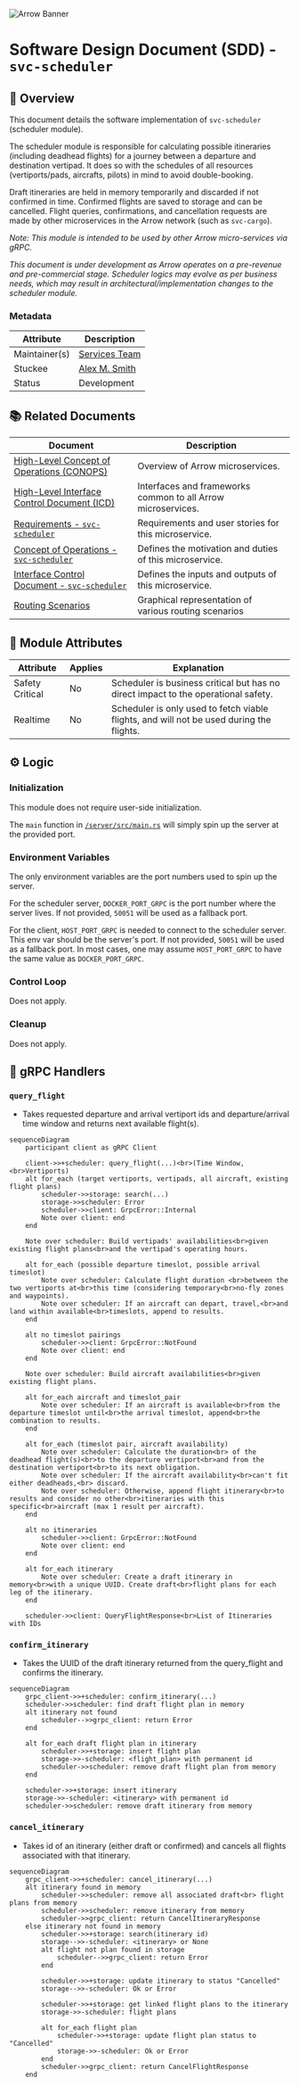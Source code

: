 ![Arrow Banner](https://github.com/Arrow-air/tf-github/raw/main/src/templates/doc-banner-services.png)

# Software Design Document (SDD) - `svc-scheduler`

## :telescope: Overview

This document details the software implementation of `svc-scheduler` (scheduler module).

The scheduler module is responsible for calculating possible itineraries (including deadhead flights) for a journey between a departure and destination vertipad. It does so with the schedules of all resources (vertiports/pads, aircrafts, pilots) in mind to avoid double-booking.

Draft itineraries are held in memory temporarily and discarded if not confirmed in time. Confirmed flights are saved to storage and can be cancelled. Flight queries, confirmations, and cancellation requests are made by other microservices in the Arrow network (such as `svc-cargo`).

*Note: This module is intended to be used by other Arrow micro-services via gRPC.*

*This document is under development as Arrow operates on a pre-revenue and pre-commercial stage. Scheduler logics may evolve as per business needs, which may result in architectural/implementation changes to the scheduler module.*

### Metadata

| Attribute     | Description                                                       |
| ------------- |-------------------------------------------------------------------|
| Maintainer(s) | [Services Team](https://github.com/orgs/Arrow-air/teams/services) |
| Stuckee       | [Alex M. Smith](https://github.com/servicedog)                   |
| Status        | Development                                                       |

## :books: Related Documents

Document | Description
--- | ----
[High-Level Concept of Operations (CONOPS)](https://github.com/Arrow-air/se-services/blob/develop/docs/conops.md) | Overview of Arrow microservices.
[High-Level Interface Control Document (ICD)](https://github.com/Arrow-air/se-services/blob/develop/docs/icd.md)  | Interfaces and frameworks common to all Arrow microservices.
[Requirements - `svc-scheduler`](https://nocodb.arrowair.com/dashboard/#/nc/view/bdffd78a-75bf-40b0-a45d-948cbee2241c) | Requirements and user stories for this microservice.
[Concept of Operations - `svc-scheduler`](./conops.md) | Defines the motivation and duties of this microservice.
[Interface Control Document - `svc-scheduler`](./icd.md)| Defines the inputs and outputs of this microservice.
[Routing Scenarios](https://docs.google.com/presentation/d/1Nt91KVIczhxngurfyeIJtG8J0m_38jGU1Cnqm1_BfPc/edit#slide=id.g1454d6dfbcf_0_731) | Graphical representation of various routing scenarios

## :dna: Module Attributes

| Attribute       | Applies | Explanation                                                                              |
|-----------------|---------|------------------------------------------------------------------------------------------|
| Safety Critical | No      | Scheduler is business critical but has no direct impact to the operational safety.       |
| Realtime        | No      | Scheduler is only used to fetch viable flights, and will not be used during the flights. |

## :gear: Logic

### Initialization

This module does not require user-side initialization.

The `main` function in [`/server/src/main.rs`](../server/src/main.rs) will simply spin up the server at the provided port.

### Environment Variables
The only environment variables are the port numbers used to spin up the server.

For the scheduler server, `DOCKER_PORT_GRPC` is the port number where the server lives. If not provided, `50051` will be used as a fallback port.

For the client, `HOST_PORT_GRPC` is needed to connect to the scheduler server. This env var should be the server's port. If not provided, `50051` will be used as a fallback port. In most cases, one may assume `HOST_PORT_GRPC` to have the same value as `DOCKER_PORT_GRPC`.

### Control Loop

Does not apply.

### Cleanup

Does not apply.

## :speech_balloon: gRPC Handlers

### `query_flight` 
- Takes requested departure and arrival vertiport ids and departure/arrival time window and returns next available flight(s).

```mermaid
sequenceDiagram
    participant client as gRPC Client

    client->>+scheduler: query_flight(...)<br>(Time Window,<br>Vertiports)
    alt for_each (target vertiports, vertipads, all aircraft, existing flight plans)
        scheduler->>storage: search(...)
        storage->>scheduler: Error
        scheduler->>client: GrpcError::Internal
        Note over client: end
    end
    
    Note over scheduler: Build vertipads' availabilities<br>given existing flight plans<br>and the vertipad's operating hours.
    
    alt for_each (possible departure timeslot, possible arrival timeslot)
        Note over scheduler: Calculate flight duration <br>between the two vertiports at<br>this time (considering temporary<br>no-fly zones and waypoints).
        Note over scheduler: If an aircraft can depart, travel,<br>and land within available<br>timeslots, append to results.
    end

    alt no timeslot pairings
        scheduler->>client: GrpcError::NotFound
        Note over client: end
    end

    Note over scheduler: Build aircraft availabilities<br>given existing flight plans.

    alt for_each aircraft and timeslot_pair
        Note over scheduler: If an aircraft is available<br>from the departure timeslot until<br>the arrival timeslot, append<br>the combination to results.
    end

    alt for_each (timeslot pair, aircraft availability)
        Note over scheduler: Calculate the duration<br> of the deadhead flight(s)<br>to the departure vertiport<br>and from the destination vertiport<br>to its next obligation.
        Note over scheduler: If the aircraft availability<br>can't fit either deadheads,<br> discard.
        Note over scheduler: Otherwise, append flight itinerary<br>to results and consider no other<br>itineraries with this specific<br>aircraft (max 1 result per aircraft).
    end

    alt no itineraries
        scheduler->>client: GrpcError::NotFound
        Note over client: end
    end

    alt for_each itinerary
        Note over scheduler: Create a draft itinerary in memory<br>with a unique UUID. Create draft<br>flight plans for each leg of the itinerary.
    end

    scheduler->>client: QueryFlightResponse<br>List of Itineraries with IDs

```

### `confirm_itinerary` 
- Takes the UUID of the draft itinerary returned from the query_flight and confirms the itinerary.

```mermaid
sequenceDiagram
    grpc_client->>+scheduler: confirm_itinerary(...)
    scheduler->>scheduler: find draft flight plan in memory
    alt itinerary not found
        scheduler-->>grpc_client: return Error
    end

    alt for_each draft flight plan in itinerary
        scheduler->>+storage: insert flight plan
        storage->>-scheduler: <flight_plan> with permanent id
        scheduler->>scheduler: remove draft flight plan from memory
    end

    scheduler->>+storage: insert itinerary
    storage->>-scheduler: <itinerary> with permanent id
    scheduler->>scheduler: remove draft itinerary from memory
```


### `cancel_itinerary`
- Takes id of an itinerary (either draft or confirmed) and cancels all flights associated with that itinerary.

```mermaid
sequenceDiagram
    grpc_client->>+scheduler: cancel_itinerary(...)
    alt itinerary found in memory
        scheduler->>scheduler: remove all associated draft<br> flight plans from memory
        scheduler->>scheduler: remove itinerary from memory
        scheduler->>grpc_client: return CancelItineraryResponse
    else itinerary not found in memory 
        scheduler->>+storage: search(itinerary id)
        storage-->>-scheduler: <itinerary> or None
        alt flight not plan found in storage
            scheduler-->>grpc_client: return Error
        end
    
        scheduler->>+storage: update itinerary to status "Cancelled"
        storage-->>-scheduler: Ok or Error

        scheduler->>+storage: get linked flight plans to the itinerary
        storage->>-scheduler: flight plans

        alt for_each flight plan
            scheduler->>+storage: update flight plan status to "Cancelled"
            storage->>-scheduler: Ok or Error
        end
        scheduler->>grpc_client: return CancelFlightResponse
    end
```
